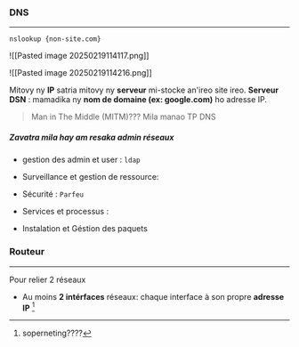 
### DNS

---


```
nslookup {non-site.com}
```

![[Pasted image 20250219114117.png]]

![[Pasted image 20250219114216.png]]

Mitovy ny **IP** satria mitovy ny **serveur** mi-stocke an'ireo site ireo. 
**Serveur DSN** : mamadika ny **nom de domaine (ex: google.com)** ho adresse IP.

>  Man in The Middle (MITM)???
>  Mila manao TP DNS


##### Zavatra mila hay am resaka admin réseaux
- gestion des admin et user  : `ldap`
- Surveillance et gestion de ressource: 
- Sécurité : `Parfeu`
- Services et processus : 

- Instalation et Géstion des paquets

### Routeur

---
Pour relier 2 réseaux

- Au moins **2 intérfaces** réseaux: chaque interface à son propre **adresse IP**
[^1]

[^1]: soperneting????
	
